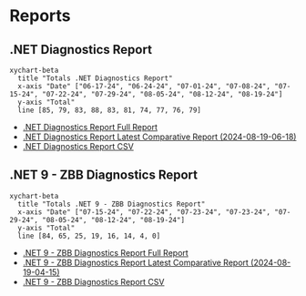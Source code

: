 # Reports

[marker]: <> (Begin:diagnostics)

## .NET Diagnostics Report

```mermaid
xychart-beta
  title "Totals .NET Diagnostics Report"
  x-axis "Date" ["06-17-24", "06-24-24", "07-01-24", "07-08-24", "07-15-24", "07-22-24", "07-29-24", "08-05-24", "08-12-24", "08-19-24"]
  y-axis "Total"
  line [85, 79, 83, 88, 83, 81, 74, 77, 76, 79]
```

- [.NET Diagnostics Report Full Report](./diagnostics-reports/dn-diag-issue-tracker-full.md)
- [.NET Diagnostics Report Latest Comparative Report (2024-08-19-06-18)](./diagnostics-reports/2024-08-19-06-18/dn-diag-issue-tracker-comp.md)
- [.NET Diagnostics Report CSV](./diagnostics-reports/dn-diag-issue-tracker-totals.csv)

[marker]: <> (End:diagnostics)
[marker]: <> (Begin:diagnostics-runtime-zbb9)

## .NET 9 - ZBB Diagnostics Report

```mermaid
xychart-beta
  title "Totals .NET 9 - ZBB Diagnostics Report"
  x-axis "Date" ["07-15-24", "07-22-24", "07-23-24", "07-23-24", "07-29-24", "08-05-24", "08-12-24", "08-19-24"]
  y-axis "Total"
  line [84, 65, 25, 19, 16, 14, 4, 0]
```

- [.NET 9 - ZBB Diagnostics Report Full Report](./diagnostics-net9-zbb/dn-diag-net9-zbb-full.md)
- [.NET 9 - ZBB Diagnostics Report Latest Comparative Report (2024-08-19-04-15)](./diagnostics-net9-zbb/2024-08-19-04-15/dn-diag-net9-zbb-comp.md)
- [.NET 9 - ZBB Diagnostics Report CSV](./diagnostics-net9-zbb/dn-diag-net9-zbb-totals.csv)

[marker]: <> (End:diagnostics-runtime-zbb9)
